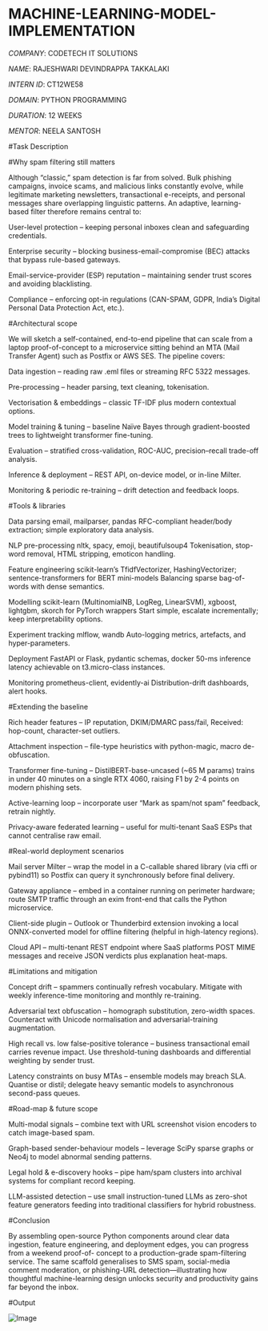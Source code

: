 # MACHINE-LEARNING-MODEL-IMPLEMENTATION

*COMPANY*: CODETECH IT SOLUTIONS

*NAME*: RAJESHWARI DEVINDRAPPA TAKKALAKI

*INTERN ID*: CT12WE58

*DOMAIN*: PYTHON PROGRAMMING

*DURATION*: 12 WEEKS

*MENTOR*: NEELA SANTOSH

#Task Description

#Why spam filtering still matters

   Although “classic,” spam detection is far from solved. Bulk phishing campaigns, invoice scams, and malicious links constantly evolve, while legitimate             marketing newsletters, transactional e-receipts, and          personal messages share overlapping linguistic patterns. An adaptive, learning-based filter          therefore remains central to:

   User-level protection – keeping personal inboxes clean and safeguarding credentials.

   Enterprise security – blocking business-email-compromise (BEC) attacks that bypass rule-based gateways.

   Email-service-provider (ESP) reputation – maintaining sender trust scores and avoiding blacklisting.

   Compliance – enforcing opt-in regulations (CAN-SPAM, GDPR, India’s Digital Personal Data Protection Act, etc.).

#Architectural scope

   We will sketch a self-contained, end-to-end pipeline that can scale from a laptop proof-of-concept to a microservice sitting behind an MTA (Mail Transfer          Agent) such as Postfix or AWS SES. The pipeline covers:

   Data ingestion – reading raw .eml files or streaming RFC 5322 messages.

   Pre-processing – header parsing, text cleaning, tokenisation.

   Vectorisation & embeddings – classic TF-IDF plus modern contextual options.

   Model training & tuning – baseline Naïve Bayes through gradient-boosted trees to lightweight transformer fine-tuning.

   Evaluation – stratified cross-validation, ROC-AUC, precision–recall trade-off analysis.

   Inference & deployment – REST API, on-device model, or in-line Milter.

   Monitoring & periodic re-training – drift detection and feedback loops.

#Tools & libraries

   Data parsing	email, mailparser, pandas	RFC-compliant header/body extraction; simple exploratory data analysis.
   
   NLP pre-processing	nltk, spacy, emoji, beautifulsoup4	Tokenisation, stop-word removal, HTML stripping, emoticon handling.
   
   Feature engineering	scikit-learn’s TfidfVectorizer, HashingVectorizer; sentence-transformers for BERT mini-models	Balancing sparse bag-of-words with dense      semantics.
   
   Modelling	scikit-learn (MultinomialNB, LogReg, LinearSVM), xgboost, lightgbm, skorch for PyTorch wrappers	Start simple, escalate incrementally; keep             interpretability options.
   
   Experiment tracking	mlflow, wandb	Auto-logging metrics, artefacts, and hyper-parameters.
   
   Deployment	FastAPI or Flask, pydantic schemas, docker	50-ms inference latency achievable on t3.micro-class instances.
   
   Monitoring	prometheus-client, evidently-ai	Distribution-drift dashboards, alert hooks.

#Extending the baseline

   Rich header features – IP reputation, DKIM/DMARC pass/fail, Received: hop-count, character-set outliers.

   Attachment inspection – file-type heuristics with python-magic, macro de-obfuscation.

   Transformer fine-tuning – DistilBERT-base-uncased (~65 M params) trains in under 40 minutes on a single RTX 4060, raising F1 by 2-4 points on modern phishing      sets.

   Active-learning loop – incorporate user “Mark as spam/not spam” feedback, retrain nightly.

   Privacy-aware federated learning – useful for multi-tenant SaaS ESPs that cannot centralise raw email.

#Real-world deployment scenarios

   Mail server Milter – wrap the model in a C-callable shared library (via cffi or pybind11) so Postfix can query it synchronously before final delivery.

   Gateway appliance – embed in a container running on perimeter hardware; route SMTP traffic through an exim front-end that calls the Python microservice.

   Client-side plugin – Outlook or Thunderbird extension invoking a local ONNX-converted model for offline filtering (helpful in high-latency regions).

   Cloud API – multi-tenant REST endpoint where SaaS platforms POST MIME messages and receive JSON verdicts plus explanation heat-maps.

#Limitations and mitigation

   Concept drift – spammers continually refresh vocabulary. Mitigate with weekly inference-time monitoring and monthly re-training.

   Adversarial text obfuscation – homograph substitution, zero-width spaces. Counteract with Unicode normalisation and adversarial-training augmentation.

   High recall vs. low false-positive tolerance – business transactional email carries revenue impact. Use threshold-tuning dashboards and differential weighting     by sender trust.

   Latency constraints on busy MTAs – ensemble models may breach SLA. Quantise or distil; delegate heavy semantic models to asynchronous second-pass queues.

#Road-map & future scope

   Multi-modal signals – combine text with URL screenshot vision encoders to catch image-based spam.

   Graph-based sender-behaviour models – leverage SciPy sparse graphs or Neo4j to model abnormal sending patterns.

   Legal hold & e-discovery hooks – pipe ham/spam clusters into archival systems for compliant record keeping.

   LLM-assisted detection – use small instruction-tuned LLMs as zero-shot feature generators feeding into traditional classifiers for hybrid robustness.

#Conclusion

   By assembling open-source Python components around clear data ingestion, feature engineering, and deployment edges, you can progress from a weekend proof-of-      concept to a production-grade spam-filtering           service. The same scaffold generalises to SMS spam, social-media comment moderation, or phishing-URL        detection—illustrating how thoughtful machine-learning design unlocks security and productivity gains far beyond the inbox.

   #Output

   ![Image](https://github.com/user-attachments/assets/af83f723-6978-48ed-8530-cdafb6363359)
